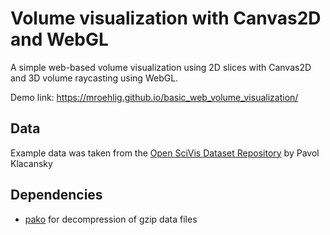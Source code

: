 # Volume visualization with Canvas2D and WebGL
A simple web-based volume visualization using 2D slices with Canvas2D and 3D volume raycasting using WebGL.

Demo link: https://mroehlig.github.io/basic_web_volume_visualization/

## Data
Example data was taken from the [Open SciVis Dataset Repository](https://klacansky.com/open-scivis-datasets/) by Pavol Klacansky

## Dependencies

- [pako](https://github.com/nodeca/pako) for decompression of gzip data files
